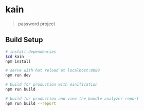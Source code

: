 # kain

> password project

## Build Setup

``` bash
# install dependencies
$cd kain
npm install

# serve with hot reload at localhost:8080
npm run dev

# build for production with minification
npm run build

# build for production and view the bundle analyzer report
npm run build --report

